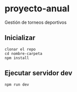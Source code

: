 # proyecto-anual
Gestión de torneos deportivos

## Inicializar
```
clonar el repo
cd nombre-carpeta
npm install
```

## Ejecutar servidor dev
```
npm run dev
```
